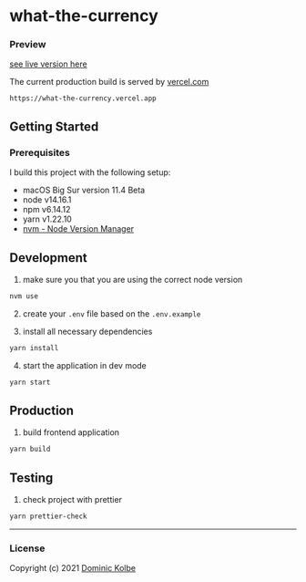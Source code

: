 # what-the-currency

### Preview

[see live version here](https://what-the-currency.vercel.app)

The current production build is served by [vercel.com](https://vercel.com)

```http
https://what-the-currency.vercel.app
```

## Getting Started

### Prerequisites

I build this project with the following setup:

- macOS Big Sur version 11.4 Beta
- node v14.16.1
- npm v6.14.12
- yarn v1.22.10
- [nvm - Node Version Manager](https://github.com/nvm-sh/nvm)

## Development

1. make sure you that you are using the correct node version

```bash
nvm use
```

2. create your `.env` file based on the `.env.example`

3. install all necessary dependencies

```bash
yarn install
```

4. start the application in dev mode

```bash
yarn start
```

## Production

1. build frontend application

```bash
yarn build
```

## Testing

1. check project with prettier

```bash
yarn prettier-check
```

---

### License

Copyright (c) 2021 [Dominic Kolbe](https://dominickolbe.dk)
